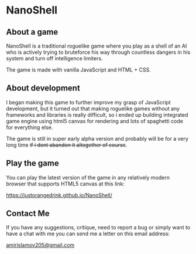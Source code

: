 
# NanoShell

## About a game
NanoShell is a traditional roguelike game where you play as a shell of an AI who is actively trying to bruteforce his way through countless dangers in his system and turn off intelligence limiters.

The game is made with vanilla JavaScript and HTML + CSS.

## About development
I began making this game to further improve my grasp of JavaScript development, but it turned out that making roguelike games without any frameworks and libraries is really difficult, so i ended up building integrated game engine using html5 canvas for rendering and lots of spaghetti code for everything else.

The game is still in super early alpha version and probably will be for a very long time ~~if i dont abandon it altogether of course~~.

## Play the game

You can play the latest version of the game in any relatively modern browser that supports HTML5 canvas at this link:

https://justorangedrink.github.io/NanoShell/

## Contact Me

If you have any suggestions, critique, need to report a bug or simply want to have a chat with me you can send me a letter on this email address:

amirislamov205@gmail.com

